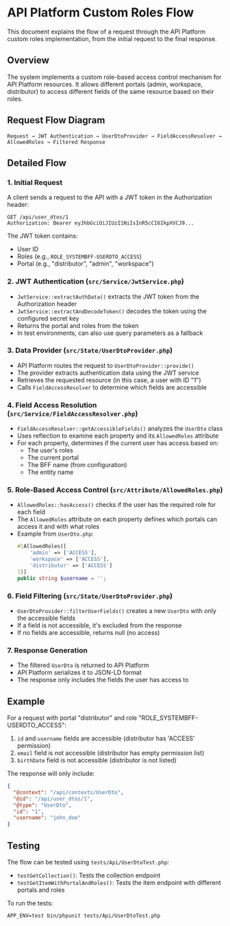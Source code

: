 # API Platform Custom Roles Flow

This document explains the flow of a request through the API Platform custom roles implementation, from the initial request to the final response.

## Overview

The system implements a custom role-based access control mechanism for API Platform resources. It allows different portals (admin, workspace, distributor) to access different fields of the same resource based on their roles.

## Request Flow Diagram

```
Request → JWT Authentication → UserDtoProvider → FieldAccessResolver → AllowedRoles → Filtered Response
```

## Detailed Flow

### 1. Initial Request

A client sends a request to the API with a JWT token in the Authorization header:

```
GET /api/user_dtos/1
Authorization: Bearer eyJhbGciOiJIUzI1NiIsInR5cCI6IkpXVCJ9...
```

The JWT token contains:
- User ID
- Roles (e.g., `ROLE_SYSTEMBFF-USERDTO_ACCESS`)
- Portal (e.g., "distributor", "admin", "workspace")

### 2. JWT Authentication (`src/Service/JwtService.php`)

- `JwtService::extractAuthData()` extracts the JWT token from the Authorization header
- `JwtService::extractAndDecodeToken()` decodes the token using the configured secret key
- Returns the portal and roles from the token
- In test environments, can also use query parameters as a fallback

### 3. Data Provider (`src/State/UserDtoProvider.php`)

- API Platform routes the request to `UserDtoProvider::provide()`
- The provider extracts authentication data using the JWT service
- Retrieves the requested resource (in this case, a user with ID "1")
- Calls `FieldAccessResolver` to determine which fields are accessible

### 4. Field Access Resolution (`src/Service/FieldAccessResolver.php`)

- `FieldAccessResolver::getAccessibleFields()` analyzes the `UserDto` class
- Uses reflection to examine each property and its `AllowedRoles` attribute
- For each property, determines if the current user has access based on:
  - The user's roles
  - The current portal
  - The BFF name (from configuration)
  - The entity name

### 5. Role-Based Access Control (`src/Attribute/AllowedRoles.php`)

- `AllowedRoles::hasAccess()` checks if the user has the required role for each field
- The `AllowedRoles` attribute on each property defines which portals can access it and with what roles
- Example from `UserDto.php`:
  ```php
  #[AllowedRoles([
      'admin' => ['ACCESS'],
      'workspace' => ['ACCESS'],
      'distributor' => ['ACCESS']
  ])]
  public string $username = '';
  ```

### 6. Field Filtering (`src/State/UserDtoProvider.php`)

- `UserDtoProvider::filterUserFields()` creates a new `UserDto` with only the accessible fields
- If a field is not accessible, it's excluded from the response
- If no fields are accessible, returns null (no access)

### 7. Response Generation

- The filtered `UserDto` is returned to API Platform
- API Platform serializes it to JSON-LD format
- The response only includes the fields the user has access to

## Example

For a request with portal "distributor" and role "ROLE_SYSTEMBFF-USERDTO_ACCESS":

1. `id` and `username` fields are accessible (distributor has 'ACCESS' permission)
2. `email` field is not accessible (distributor has empty permission list)
3. `birthDate` field is not accessible (distributor is not listed)

The response will only include:
```json
{
  "@context": "/api/contexts/UserDto",
  "@id": "/api/user_dtos/1",
  "@type": "UserDto",
  "id": "1",
  "username": "john_doe"
}
```

## Testing

The flow can be tested using `tests/Api/UserDtoTest.php`:

- `testGetCollection()`: Tests the collection endpoint
- `testGetItemWithPortalAndRoles()`: Tests the item endpoint with different portals and roles

To run the tests:
```
APP_ENV=test bin/phpunit tests/Api/UserDtoTest.php
```
